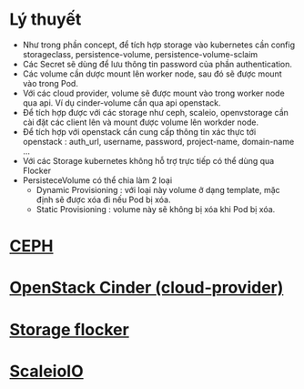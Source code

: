# Lý thuyết

+ Như trong phần concept, để tích hợp storage vào kubernetes cần config storageclass, persistence-volume, persistence-volume-sclaim
+ Các Secret sẽ dùng để lưu thông tin password của phần authentication.
+ Các volume cần dược mount lên worker node, sau đó sẽ được mount vào trong Pod.
+ Với các cloud provider, volume sẽ được mount vào trong worker node qua api. Ví dụ cinder-volume cần qua api openstack.
+ Để tích hợp được với các storage như ceph, scaleio, openvstorage cần cài đặt các client lên và mount được volume lên workder node.
+ Để tích hợp với openstack cần cung cấp thông tin xác thực tới openstack : auth_url, username, password, project-name, domain-name ...
+ Với các Storage kubernetes không hỗ trợ trực tiếp có thể dùng qua Flocker
+ PersisteceVolume có thể chia làm 2 loại
    + Dynamic Provisioning : với loại này volume ở dạng template, mặc định sẽ được xóa đi nếu Pod bị xóa.
    + Static Provisioning : volume này sẽ không bị xóa khi Pod bị xóa.

# [CEPH](integrate_ceph.md)

# [OpenStack Cinder (cloud-provider)](integrate_openstack_cinder.md)

# [Storage flocker](integrate_flocker.md)

# [ScaleioIO](integrate_scaleio_1.6.md)